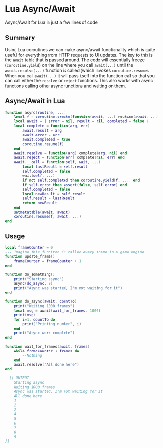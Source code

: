 # Lua Async/Await
Async/Await for Lua in just a few lines of code

## Summary
Using Lua coroutines we can make async/await functionality which is quite useful for everything from HTTP requests to UI updates. The key to this is the `await` table that is passed around. The code will essentially freeze (`coroutine.yield`) on the line where you call `await(...)` until the `await.resolve(...)` function is called (which invokes `coroutine.resume`). When you call `await(...)` it will pass itself into the function call so that you can call either the `resolve` or `reject` functions. This also works with async functions calling other async functions and waiting on them.

## Async/Await in Lua
```lua
function async(routine, ...)
	local f = coroutine.create(function(await, ...) routine(await, ...) end)
	local await = { error = nil, result = nil, completed = false }
	local complete = function(arg, err)
		await.result = arg
		await.error = err
		await.completed = true
		coroutine.resume(f)
	end
	await.resolve = function(arg) complete(arg, nil) end
	await.reject = function(err) complete(nil, err) end
	await.__call = function(self, wait, ...)
		local lastResult = self.result
		self.completed = false
		wait(self, ...)
		if not self.completed then coroutine.yield(f, ...) end
		if self.error then assert(false, self.error) end
		self.completed = false
		local newResult = self.result
		self.result = lastResult
		return newResult
	end
	setmetatable(await, await)
	coroutine.resume(f, await, ...)
end
```

## Usage
```lua
local frameCounter = 0
--- Imagine this funciton is called every frame in a game engine
function update_frame()
	frameCounter = frameCounter + 1
end

function do_something()
	print("Starting async")
	async(do_async, 9)
	print("Async was started, I'm not waiting for it")
end

function do_async(await, countTo)
	print("Waiting 1000 frames")
	local msg = await(wait_for_frames, 1000)
	print(msg)
	for i=1, countTo do
		print("Printing number", i)
	end
	print("Async work complete")
end

function wait_for_frames(await, frames)
	while frameCounter < frames do
		--Nothing
	end
	await.resolve("All done here")
end

--[[ OUTPUT
	Starting async
	Waiting 1000 frames
	Async was started, I'm not waiting for it
	All done here
	1
	2
	3
	4
	5
	6
	7
	8
	9
]]
```
